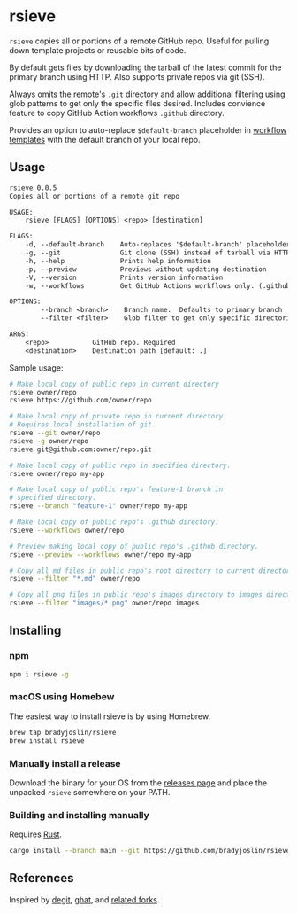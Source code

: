 # rsieve

`rsieve` copies all or portions of a remote GitHub repo. Useful for pulling down template projects or reusable bits of code.

By default gets files by downloading the tarball of the latest commit for the primary branch using HTTP. Also supports private repos via git (SSH).

Always omits the remote's `.git` directory and allow additional filtering using glob patterns to get only the specific files desired. Includes convience feature to copy GitHub Action workflows `.github` directory.

Provides an option to auto-replace `$default-branch` placeholder in [workflow templates](https://docs.github.com/en/actions/learn-github-actions/sharing-workflows-with-your-organization) with the default branch of your local repo.

## Usage

```txt
rsieve 0.0.5
Copies all or portions of a remote git repo

USAGE:
    rsieve [FLAGS] [OPTIONS] <repo> [destination]

FLAGS:
    -d, --default-branch    Auto-replaces '$default-branch' placeholder to local repo's default branch
    -g, --git               Git clone (SSH) instead of tarball via HTTP
    -h, --help              Prints help information
    -p, --preview           Previews without updating destination
    -V, --version           Prints version information
    -w, --workflows         Get GitHub Actions workflows only. (.github directory)

OPTIONS:
        --branch <branch>    Branch name.  Defaults to primary branch
        --filter <filter>    Glob filter to get only specific directories and files

ARGS:
    <repo>           GitHub repo. Required
    <destination>    Destination path [default: .]
```

Sample usage:

```sh
# Make local copy of public repo in current directory
rsieve owner/repo
rsieve https://github.com/owner/repo

# Make local copy of private repo in current directory.
# Requires local installation of git.
rsieve --git owner/repo
rsieve -g owner/repo
rsieve git@github.com:owner/repo.git

# Make local copy of public repo in specified directory.
rsieve owner/repo my-app

# Make local copy of public repo's feature-1 branch in
# specified directory.
rsieve --branch "feature-1" owner/repo my-app

# Make local copy of public repo's .github directory.
rsieve --workflows owner/repo

# Preview making local copy of public repo's .github directory.
rsieve --preview --workflows owner/repo my-app

# Copy all md files in public repo's root directory to current directory.
rsieve --filter "*.md" owner/repo

# Copy all png files in public repo's images directory to images directory
rsieve --filter "images/*.png" owner/repo images
```

## Installing

### npm

```bash
npm i rsieve -g
```

### macOS using Homebew

The easiest way to install rsieve is by using Homebrew.

```bash
brew tap bradyjoslin/rsieve
brew install rsieve
```

### Manually install a release

Download the binary for your OS from the [releases page](https://github.com/bradyjoslin/rsieve/releases) and place the unpacked `rsieve` somewhere on your PATH.

### Building and installing manually

Requires [Rust](https://www.rust-lang.org/tools/install).

```bash
cargo install --branch main --git https://github.com/bradyjoslin/rsieve
```

## References

Inspired by [degit](https://github.com/tiged/tiged), [ghat](https://github.com/fregante/ghat), and [related forks](https://github.com/psnszsn/degit-rs).
